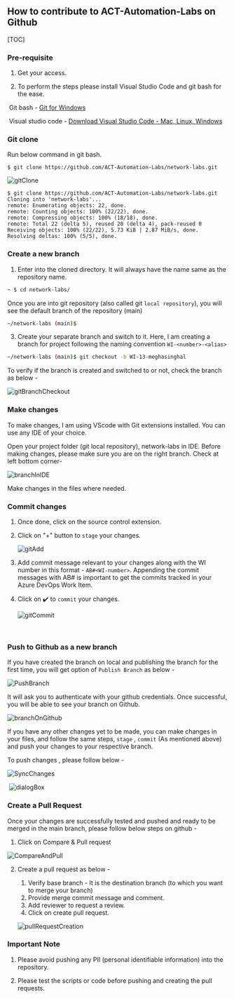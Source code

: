## How to contribute to ACT-Automation-Labs on Github

[TOC]

### Pre-requisite 

1) Get your access.

2) To perform the steps please install Visual Studio Code and git bash for the ease. 

​	Git bash - [Git for Windows](https://gitforwindows.org/)

​	Visual studio code - [Download Visual Studio Code - Mac, Linux, Windows](https://code.visualstudio.com/Download)

### Git clone

Run below command in git bash. 

```shell
$ git clone https://github.com/ACT-Automation-Labs/network-labs.git
```

![gitClone](.\images\gitClone.png)

```shell
$ git clone https://github.com/ACT-Automation-Labs/network-labs.git
Cloning into 'network-labs'...
remote: Enumerating objects: 22, done.
remote: Counting objects: 100% (22/22), done.
remote: Compressing objects: 100% (18/18), done.
remote: Total 22 (delta 5), reused 20 (delta 4), pack-reused 0
Receiving objects: 100% (22/22), 5.73 KiB | 2.87 MiB/s, done.
Resolving deltas: 100% (5/5), done.

```



###  Create a new branch

1) Enter into the cloned directory. It will always have the name same as the repository name. 

```bash
~ $ cd network-labs/
```

Once you are into git repository (also called git `local repository`), you will see the default branch of the repository (main)

```bash
~/network-labs (main)$
```

3) Create your separate branch and switch to it. Here, I am creating a branch for project following the naming convention `WI-<number>-<alias>`

```bash
~/network-labs (main)$ git checkout -b WI-13-meghasinghal
```

To verify if the branch is created and switched to or not, check the branch as below - 

![gitBranchCheckout](.\images\gitBranchCheckout.png)

### Make changes

To make changes, I am using VScode with Git extensions installed. You can use any IDE of your choice.  

Open your project folder (git local repository), network-labs in IDE. Before making changes, please make sure you are on the right branch. Check at left bottom corner- 

![branchInIDE](.\images/branchInIDE.png)

Make changes in the files where needed. 

### Commit changes

1. Once done, click on the source control extension. 

2. Click on "+" button to `stage` your changes. 

   ![gitAdd](.\images\gitAdd.png)

3. Add commit message relevant to your changes along with the WI number in this format - `AB#<WI-number>`. Appending the commit messages with AB# is important to get the commits tracked in your Azure DevOps Work Item.

4. Click on ✔️ to `commit` your changes. 

   ![gitCommit](.\images\gitCommit.png)

   ​

### Push to Github as a new branch

If you have created the branch on local and publishing the branch for the first time, you will get option of `Publish Branch` as below -

![PushBranch](.\images\PushBranch.png)

It will ask you to authenticate with your github credentials. Once successful, you will be able to see your branch on Github.

![branchOnGithub](.\images\branchOnGithub.png)

If you have any other changes yet to be made, you can make changes in your files, and follow the same steps, `stage` , `commit`  (As mentioned above) and push your changes to your respective branch. 

To push changes , please follow below - 

![SyncChanges](.\images\SyncChanges.png)



​                    ![dialogBox](.\images\dialogBox.png)   

### Create a Pull Request

Once your changes are successfully tested and pushed and ready to be merged in the main branch, please follow below steps on github - 

1. Click on Compare & Pull request

![CompareAndPull](.\images\CompareAndPull.png)

2. Create a pull request as below - 

   1. Verify base branch - It is the destination branch (to which you want to merge your branch)
   2. Provide merge commit message and comment.
   3. Add reviewer to request a review.
   4. Click on create pull request.

   ![pullRequestCreation](.\images\pullRequestCreation.png) 


### Important Note  

1) Please avoid pushing any PII (personal identifiable information) into the repository.

2) Please test the scripts or code before pushing and creating the pull requests.

